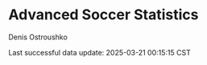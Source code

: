 # Advanced Soccer Statistics
Denis Ostroushko

<!-- gfm -->

Last successful data update: 2025-03-21 00:15:15 CST
